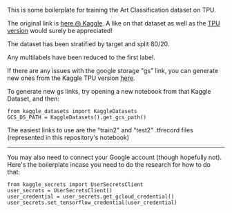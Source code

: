 This is some boilerplate for training the Art Classification dataset on TPU. 

The original link is [here @ Kaggle](https://www.kaggle.com/ikarus777/best-artworks-of-all-time).
A like on that dataset as well as the [TPU version](https://www.kaggle.com/alexanderlav/tpu-bestartworksofalltime) would surely be appreciated!

The dataset has been stratified by target and split 80/20. 

Any multilabels have been reduced to the first label.

If there are any issues with the google storage "gs" link, you can generate new ones from the Kaggle TPU version [here](https://www.kaggle.com/alexanderlav/tpu-bestartworksofalltime). 

To generate new gs links, try opening a new notebook from that Kaggle Dataset, and then: 
```
from kaggle_datasets import KaggleDatasets
GCS_DS_PATH = KaggleDatasets().get_gcs_path()
```
The easiest links to use are the "train2" and "test2" .tfrecord files (represented in this repository's notebook)

----------------------------------------------------------------

You may also need to connect your Google account (though hopefully not). Here's the boilerplate incase you need to do the research for how to do that:

```
from kaggle_secrets import UserSecretsClient
user_secrets = UserSecretsClient()
user_credential = user_secrets.get_gcloud_credential()
user_secrets.set_tensorflow_credential(user_credential)
```
